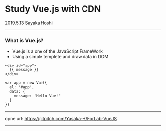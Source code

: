 # Study Vue.js with CDN

2019.5.13
Sayaka Hoshi

---

### What is Vue.js?

- Vue.js is a one of the JavaScript FrameWork
- Using a simple templete and draw data in DOM

```
<div id="app">
  {{ message }}
</div>
```
```
var app = new Vue({
  el: '#app',
  data: {
    message: 'Hello Vue!'
  }
})
```

---

opne url: https://gitpitch.com/Yasaka-H/ForLab-VueJS


---
